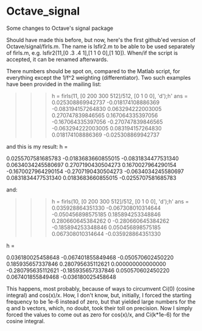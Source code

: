 # Octave_signal
Some changes to Octave's signal package

Should have made this before, but now, here's the first github'ed version of Octave/signal/firls.m.
The name is lsfir2.m to be able to be used separately of firls.m, e.g. lsfir2(11,[0 .3 .4 1],[1 1 0 0],[1 10]).
When/if the script is accepted, it can be renamed afterwards.

There numbers should be spot on, compared to the Matlab script, for everything except the 1/f^2 weighting (differentiator). Two such examples have been provided in the mailing list:

>>> h = firls(11, [0 200 300 512]/512, [0 1 0 0], 'd');h'
> ans =
>    0.025308869942737
>   -0.018174108886369
>   -0.083194157264830
>    0.063294222003005
>    0.270747839846565
>    0.167064335397056
>   -0.167064335397056
>   -0.270747839846565
>   -0.063294222003005
>    0.083194157264830
>    0.018174108886369
>   -0.025308869942737

and this is my result:
h =

   0.0255707581685783
  -0.0183683660855015
  -0.0831834477531340
   0.0634034245580697
   0.2707190430504273
   0.1670027964290154
  -0.1670027964290154
  -0.2707190430504273
  -0.0634034245580697
   0.0831834477531340
   0.0183683660855015
  -0.0255707581685783
  
and:

>>> h = firls(10, [0 200 300 512]/512, [0 1 0 0], 'd');h'
> ans =
>    0.035928864351330
>   -0.067308010314644
>   -0.050456898575185
>    0.185894253348846
>    0.280660645384262
>                    0
>   -0.280660645384262
>   -0.185894253348846
>    0.050456898575185
>    0.067308010314644
>   -0.035928864351330

h =

   0.036180025458648
  -0.067401855849468
  -0.050570602450220
   0.185935657337846
   0.280795635112621
   0.000000000000000
  -0.280795635112621
  -0.185935657337846
   0.050570602450220
   0.067401855849468
  -0.036180025458648
  
This happens, most probably, because of ways to circumvent Ci(0) (cosine integral) and cos(x)/x. How, I don't know, but, initially, I forced the starting frequency to be 1e-6 instead of zero, but that yielded large numbers for the q and b vectors, which, no doubt, took their toll on precision. Now I simply forced the values to come out as zero for cos(x)/x, and Ci(k*1e-6) for the cosine integral.
